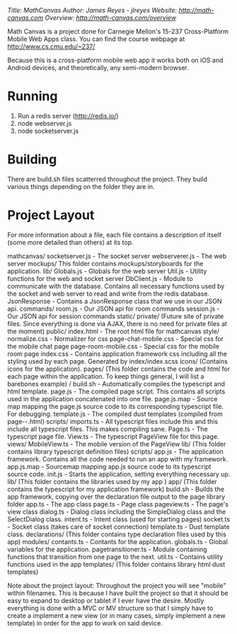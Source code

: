 *Title: MathCanvas*
*Author: James Reyes - jlreyes*
*Website: http://math-canvas.com*
*Overview: http://math-canvas.com/overview*

Math Canvas is a project done for Carnegie Mellon's 15-237 Cross-Platform Mobile
Web Apps class. You can find the course webpage at http://www.cs.cmu.edu/~237/

Because this is a cross-platform mobile web app it works both on iOS and Android
devices, and theoretically, any semi-modern browser.

Running
================================================================================
1. Run a redis server (http://redis.io/)
2. node webserver.js
3. node socketserver.js

Building
================================================================================
There are build.sh files scatterred throughout the project. They build various
things depending on the folder they are in.

Project Layout
===============================================================================
For more information about a file, each file contains a description of
itself (some more detailed than others) at its top.

mathcanvas/
    socketserver.js - The socket server
    webserverer.js - The web server
    mockups/
        This folder contains mockups/storyboards for the application.
    lib/
        Globals.js - Globals for the web server
        Util.js - Utility functions for the web and socket server
        DbClient.js - Module to communicate with the database. Contains
                      all necessary functions used by the socket and web
                      server to read and write from the redis database.
        JsonResponse - Contains a JsonResponse class that we use in our
                       JSON api.
        commands/
            room.js - Our JSON api for room commands
            session.js - Our JSON api for session commands
    static/
        private/
            (Future site of private files. Since everything is done via AJAX,
             there is no need for private files at the moment)
        public/
            index.html - The root html file for mathcanvas
            style/
                normalize.css - Normalizer for css
                page-chat-mobile.css - Special css for the mobile chat page
                page-room-mobile.css - Special css for the mobile room page
                index.css - Contains application framework css including all
                            the styling used by each page. Generated by
                            index/index.scss
                icons/
                    (Contains icons for the application).
            pages/
                (This folder contains the code and html for each page within
                 the application. To keep things general, I will list a
                 barebones example)
                <pagename>/
                    build.sh - Automatically compiles the typescript and
                               html template.
                    page.js - The compiled page script. This contains all
                              scripts used in the application concatenated
                              into one file.
                    page.js.map - Source map mapping the page.js source code
                                  to its corresponding typescript file. For
                                  debugging.
                    template.js - The compiled dust templates (compiled from
                                  page-<pagename>-<devic>.html)
                    scripts/
                        imports.ts - All typescript files include this and
                                     this include all typescript files. This
                                     makes compiling sane.
                        <Pagename>Page.ts - The typescript page file.
                        <Pagename>View.ts - The typescript PageView file for
                                            this page.
                        views/
                            <Pagename>MobileView.ts - The mobile version of
                                                      the PageView
                lib/
                    (This folder contains library typescript definition files)
            scripts/
                app.js - The application framework. Contains all the code
                         needed to run an app with my framework.
                app.js.map - Sourcemap mapping app.js source code to its
                             typescript source code.
                init.js - Starts the application, setting everything necessary
                          up.
                lib/
                    (This folder contains the libraries used by my app )
                app/
                    (This folder contains the typescript for my application
                     framework)
                     build.sh - Builds the app framework, copying over the
                                declaration file output to the page library
                                folder
                     app.ts - The app class
                     page.ts - Page class
                     pageview.ts - The page's view class
                     dialog.ts - Dialog class including the SimpleDialog class
                                 and the SelectDialog class.
                     intent.ts - Intent class (used for starting pages)
                     socket.ts - Socket class (takes care of socket connection)
                     template.ts - Dust template class.
                     declarations/
                        (This folder contains type declaration files used by
                         this app)
                     modules/
                        contants.ts - Contants for the application.
                        globals.ts - Global variables for the application.
                        pagetransitioner.ts - Module containing functions
                                              that transition from one page
                                              to the next.
                        util.ts - Contains utility functions used in the app
                     templates/
                        (This folder contains library html dust templates)
    
Note about the project layout:
Throughout the project you will see "mobile" within filenames. This is because
I have built the project so that it should be easy to expand to desktop or
tablet if I ever have the desire. Mostly everything is done with a MVC or MV
structure so that I simply have to create a implement a new view (or in many
cases, simply implement a new template) in order for the app to work on said
device.
